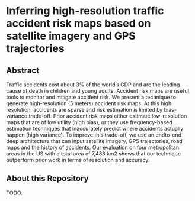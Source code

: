# Inferring high-resolution traffic accident risk maps based on satellite imagery and GPS trajectories
## Abstract

Traffic accidents cost about 3% of the world’s GDP and are the leading cause of death in children and young adults. Accident risk maps are useful tools to monitor and mitigate accident risk. We present a technique to generate high-resolution (5 meters) accident risk maps. At this high resolution, accidents are sparse and risk estimation is limited by bias-variance trade-off. Prior accident risk maps either estimate low-resolution maps that are of low utility (high bias), or they use frequency-based estimation techniques that inaccurately predict where accidents actually happen (high variance). To improve this trade-off, we use an endto-end deep architecture that can input satellite imagery, GPS trajectories, road maps and the history of accidents. Our evaluation on four metropolitan areas in the US with a total area of 7,488 km2 shows that our technique outperform prior work in terms of resolution and accuracy.

## About this Repository 

TODO. 
